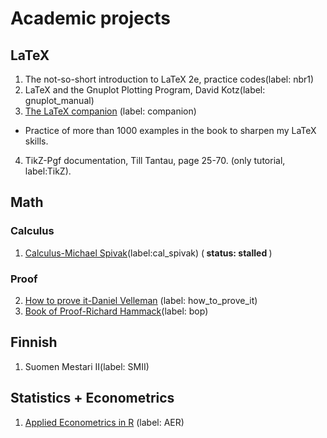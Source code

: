 # Academic projects

## LaTeX
1. The not-so-short introduction to LaTeX 2e, practice codes(label: nbr1)
2. LaTeX and the Gnuplot Plotting Program, David Kotz(label: gnuplot_manual)
3. [The LaTeX companion](https://www.amazon.com/LaTeX-Companion-Techniques-Computer-Typesetting/dp/0201362996/ref=sr_1_1?ie=UTF8&qid=1515335638&sr=8-1&keywords=The+LaTeX+companion)
(label: companion)
  * Practice of more than 1000 examples in the book
  to sharpen my LaTeX skills.
4. TikZ-Pgf documentation, Till Tantau, page 25-70. (only tutorial, label:TikZ).

## Math
### Calculus  
1. [Calculus-Michael Spivak](https://www.amazon.com/Calculus-4th-Michael-Spivak/dp/0914098918/ref=sr_1_1?s=books&ie=UTF8&qid=1500735354&sr=1-1&keywords=calculus+spivak)(label:cal_spivak)
(<strong> status: stalled </strong>)

### Proof
2. [How to prove it-Daniel Velleman](https://www.amazon.com/How-Prove-Structured-Approach-2nd/dp/0521675995/ref=sr_1_1?crid=32YJL3ADENAG5&keywords=how+to+prove+it+a+structured+approach&qid=1557265946&s=gateway&sprefix=how+to+prove+it%2Caps%2C228&sr=8-1) (label: how_to_prove_it)
3. [Book of Proof-Richard Hammack](https://www.amazon.com/Book-Proof-Richard-H-Hammack/dp/0989472132/ref=sr_1_1?keywords=book+of+proof&qid=1578702675&sr=8-1)(label: bop)

## Finnish
1. Suomen Mestari II(label: SMII)

## Statistics + Econometrics
1. [Applied Econometrics in R](https://www.amazon.com/Applied-Econometrics-R-Use/dp/0387773169/ref=sr_1_3?ie=UTF8&qid=1545083163&sr=8-3&keywords=applied+econometrics) (label: AER)
